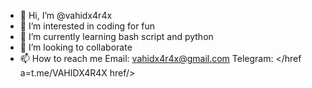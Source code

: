 - 👋 Hi, I’m @vahidx4r4x
- 👀 I’m interested in coding for fun
- 🌱 I’m currently learning bash script and python
- 💞️ I’m looking to collaborate
- 📫 How to reach me Email: vahidx4r4x@gmail.com Telegram: </href a=t.me/VAHIDX4R4X href/>

<!---
vahidx4r4x/vahidx4r4x is a ✨ special ✨ repository because its `README.md` (this file) appears on your GitHub profile.
You can click the Preview link to take a look at your changes.
--->
